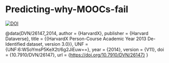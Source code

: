 # Predicting-why-MOOCs-fail

[![DOI](https://zenodo.org/badge/DOI/10.5281/zenodo.4318146.svg)](https://doi.org/10.5281/zenodo.4318146)



@data{DVN/26147_2014,
author = {HarvardX},
publisher = {Harvard Dataverse},
title = {{HarvardX Person-Course Academic Year 2013 De-Identified dataset, version 3.0}},
UNF = {UNF:6:WSoYmsP5KeX2t/6g2JiEuw==},
year = {2014},
version = {V11},
doi = {10.7910/DVN/26147},
url = {https://doi.org/10.7910/DVN/26147}
}
